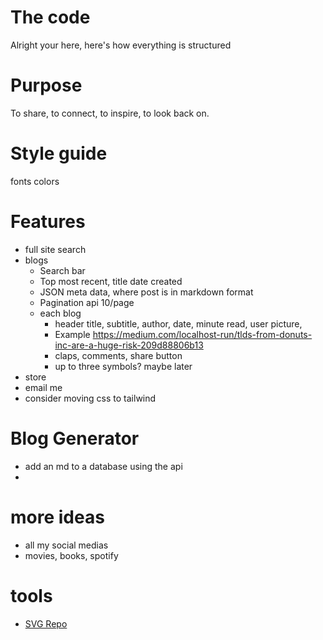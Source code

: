 # The code
Alright your here, here's how everything is structured

# Purpose
To share, to connect, to inspire, to look back on.

# Style guide
fonts 
colors

# Features
- full site search
- blogs
    - Search bar
    - Top most recent, title date created
    - JSON meta data, where post is in markdown format
    - Pagination api 10/page
    - each blog
        - header title, subtitle, author, date, minute read, user picture, 
        - Example https://medium.com/localhost-run/tlds-from-donuts-inc-are-a-huge-risk-209d88806b13
        - claps, comments, share button
        - up to three symbols? maybe later
- store
- email me
- consider moving css to tailwind

# Blog Generator 
- add an md to a database using the api
- 

# more ideas
- all my social medias
- movies, books, spotify

# tools
- [SVG Repo](https://www.svgrepo.com/)
